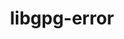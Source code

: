 ---
title: "libgpg-error"
layout: cache
categories: [package, develop]
meta: {"compilers": ["gcc@=11.1.0", "gcc@=11.4.0", "gcc@=7.3.1", "gcc@=7.5.0", "gcc@=9.4.0", "oneapi@=2024.2.1"], "num_specs": 15, "num_specs_by_stack": {"aws-isc": 1, "aws-isc-aarch64": 1, "data-vis-sdk": 2, "e4s": 2, "e4s-neoverse-v2": 2, "e4s-neoverse_v1": 2, "e4s-oneapi": 2, "e4s-power": 1, "hep": 2, "radiuss": 2, "root": 15, "tutorial": 2}, "oss": ["amzn2", "ubuntu18.04", "ubuntu20.04", "ubuntu22.04"], "platforms": ["linux"], "stacks": ["aws-isc", "aws-isc-aarch64", "data-vis-sdk", "e4s", "e4s-neoverse-v2", "e4s-neoverse_v1", "e4s-oneapi", "e4s-power", "hep", "radiuss", "root", "tutorial"], "targets": ["aarch64", "neoverse_v1", "neoverse_v2", "ppc64le", "x86_64_v3"], "versions": ["1.50", "1.51"]}
spec_details: [{"compiler": "oneapi@=2024.2.1", "hash": "3crpm4sn5xjvxqbpkowgixrs5k6f3s7q", "os": "ubuntu22.04", "platform": "linux", "size": "-", "stacks": ["e4s-oneapi", "root"], "tarball": "https://binaries.spack.io/develop/build_cache/linux-ubuntu22.04-x86_64_v3/oneapi-2024.2.1/libgpg-error-1.51/linux-ubuntu22.04-x86_64_v3-oneapi-2024.2.1-libgpg-error-1.51-3crpm4sn5xjvxqbpkowgixrs5k6f3s7q.spack", "target": "x86_64_v3", "variants": ["build_system=autotools"], "versions": ["1.51"]}, {"compiler": "oneapi@=2024.2.1", "hash": "5rgddughrd6xfoha2ctzeejrjuc6bupx", "os": "ubuntu22.04", "platform": "linux", "size": "-", "stacks": ["e4s-oneapi", "root"], "tarball": "https://binaries.spack.io/develop/build_cache/linux-ubuntu22.04-x86_64_v3/oneapi-2024.2.1/libgpg-error-1.51/linux-ubuntu22.04-x86_64_v3-oneapi-2024.2.1-libgpg-error-1.51-5rgddughrd6xfoha2ctzeejrjuc6bupx.spack", "target": "x86_64_v3", "variants": ["build_system=autotools"], "versions": ["1.51"]}, {"compiler": "gcc@=11.4.0", "hash": "7omva54yeczkdbpaa2cxcpbevkzxbv5x", "os": "ubuntu22.04", "platform": "linux", "size": "-", "stacks": ["e4s-neoverse_v1", "root"], "tarball": "https://binaries.spack.io/develop/build_cache/linux-ubuntu22.04-neoverse_v1/gcc-11.4.0/libgpg-error-1.50/linux-ubuntu22.04-neoverse_v1-gcc-11.4.0-libgpg-error-1.50-7omva54yeczkdbpaa2cxcpbevkzxbv5x.spack", "target": "neoverse_v1", "variants": ["build_system=autotools", "patches=0b2a0ff"], "versions": ["1.50"]}, {"compiler": "gcc@=11.4.0", "hash": "aqzvlgm3s7wzuamkepqlmmxtfd555vft", "os": "ubuntu22.04", "platform": "linux", "size": "-", "stacks": ["e4s-neoverse-v2", "root"], "tarball": "https://binaries.spack.io/develop/build_cache/linux-ubuntu22.04-neoverse_v2/gcc-11.4.0/libgpg-error-1.51/linux-ubuntu22.04-neoverse_v2-gcc-11.4.0-libgpg-error-1.51-aqzvlgm3s7wzuamkepqlmmxtfd555vft.spack", "target": "neoverse_v2", "variants": ["build_system=autotools"], "versions": ["1.51"]}, {"compiler": "gcc@=7.5.0", "hash": "cuqinx655etvmd4wd6efro3ws466f2wt", "os": "ubuntu18.04", "platform": "linux", "size": "-", "stacks": ["radiuss", "root"], "tarball": "https://binaries.spack.io/develop/build_cache/linux-ubuntu18.04-x86_64_v3/gcc-7.5.0/libgpg-error-1.51/linux-ubuntu18.04-x86_64_v3-gcc-7.5.0-libgpg-error-1.51-cuqinx655etvmd4wd6efro3ws466f2wt.spack", "target": "x86_64_v3", "variants": ["build_system=autotools"], "versions": ["1.51"]}, {"compiler": "gcc@=11.1.0", "hash": "gv5yn2wez7eoz2jhrgpl7ma4ntpoecrh", "os": "ubuntu20.04", "platform": "linux", "size": "-", "stacks": ["data-vis-sdk", "root"], "tarball": "https://binaries.spack.io/develop/build_cache/linux-ubuntu20.04-x86_64_v3/gcc-11.1.0/libgpg-error-1.51/linux-ubuntu20.04-x86_64_v3-gcc-11.1.0-libgpg-error-1.51-gv5yn2wez7eoz2jhrgpl7ma4ntpoecrh.spack", "target": "x86_64_v3", "variants": ["build_system=autotools"], "versions": ["1.51"]}, {"compiler": "gcc@=11.4.0", "hash": "ikszllalle4dpvo4aybhjn7hk3yfq7xp", "os": "ubuntu22.04", "platform": "linux", "size": "-", "stacks": ["e4s", "hep", "root", "tutorial"], "tarball": "https://binaries.spack.io/develop/build_cache/linux-ubuntu22.04-x86_64_v3/gcc-11.4.0/libgpg-error-1.51/linux-ubuntu22.04-x86_64_v3-gcc-11.4.0-libgpg-error-1.51-ikszllalle4dpvo4aybhjn7hk3yfq7xp.spack", "target": "x86_64_v3", "variants": ["build_system=autotools"], "versions": ["1.51"]}, {"compiler": "gcc@=7.3.1", "hash": "nukimuum2vd5iivozyzcd5r6igf33owx", "os": "amzn2", "platform": "linux", "size": "-", "stacks": ["aws-isc-aarch64", "root"], "tarball": "https://binaries.spack.io/develop/build_cache/linux-amzn2-aarch64/gcc-7.3.1/libgpg-error-1.51/linux-amzn2-aarch64-gcc-7.3.1-libgpg-error-1.51-nukimuum2vd5iivozyzcd5r6igf33owx.spack", "target": "aarch64", "variants": ["build_system=autotools"], "versions": ["1.51"]}, {"compiler": "gcc@=11.4.0", "hash": "owrhqobpht26ahbrm6u2cxd65m367ohe", "os": "ubuntu22.04", "platform": "linux", "size": "-", "stacks": ["e4s-neoverse_v1", "root"], "tarball": "https://binaries.spack.io/develop/build_cache/linux-ubuntu22.04-neoverse_v1/gcc-11.4.0/libgpg-error-1.50/linux-ubuntu22.04-neoverse_v1-gcc-11.4.0-libgpg-error-1.50-owrhqobpht26ahbrm6u2cxd65m367ohe.spack", "target": "neoverse_v1", "variants": ["build_system=autotools", "patches=0b2a0ff"], "versions": ["1.50"]}, {"compiler": "gcc@=9.4.0", "hash": "p2z7mj2q3qts45anw7e65sb5hrmwo5qh", "os": "ubuntu20.04", "platform": "linux", "size": "-", "stacks": ["e4s-power", "root"], "tarball": "https://binaries.spack.io/develop/build_cache/linux-ubuntu20.04-ppc64le/gcc-9.4.0/libgpg-error-1.51/linux-ubuntu20.04-ppc64le-gcc-9.4.0-libgpg-error-1.51-p2z7mj2q3qts45anw7e65sb5hrmwo5qh.spack", "target": "ppc64le", "variants": ["build_system=autotools"], "versions": ["1.51"]}, {"compiler": "gcc@=7.3.1", "hash": "sz26qvsfnixtpei5vvu6fcrsvvucnrfo", "os": "amzn2", "platform": "linux", "size": "-", "stacks": ["aws-isc", "root"], "tarball": "https://binaries.spack.io/develop/build_cache/linux-amzn2-x86_64_v3/gcc-7.3.1/libgpg-error-1.51/linux-amzn2-x86_64_v3-gcc-7.3.1-libgpg-error-1.51-sz26qvsfnixtpei5vvu6fcrsvvucnrfo.spack", "target": "x86_64_v3", "variants": ["build_system=autotools"], "versions": ["1.51"]}, {"compiler": "gcc@=11.4.0", "hash": "u3mhz5leyuwn23grvbnhujnev7dbmz2w", "os": "ubuntu22.04", "platform": "linux", "size": "-", "stacks": ["e4s-neoverse-v2", "root"], "tarball": "https://binaries.spack.io/develop/build_cache/linux-ubuntu22.04-neoverse_v2/gcc-11.4.0/libgpg-error-1.51/linux-ubuntu22.04-neoverse_v2-gcc-11.4.0-libgpg-error-1.51-u3mhz5leyuwn23grvbnhujnev7dbmz2w.spack", "target": "neoverse_v2", "variants": ["build_system=autotools"], "versions": ["1.51"]}, {"compiler": "gcc@=11.4.0", "hash": "vvlsgz6ae3it42fuyjb33aqwn23hb6r4", "os": "ubuntu22.04", "platform": "linux", "size": "-", "stacks": ["e4s", "hep", "root", "tutorial"], "tarball": "https://binaries.spack.io/develop/build_cache/linux-ubuntu22.04-x86_64_v3/gcc-11.4.0/libgpg-error-1.51/linux-ubuntu22.04-x86_64_v3-gcc-11.4.0-libgpg-error-1.51-vvlsgz6ae3it42fuyjb33aqwn23hb6r4.spack", "target": "x86_64_v3", "variants": ["build_system=autotools"], "versions": ["1.51"]}, {"compiler": "gcc@=11.1.0", "hash": "wakoyy32pvyuai6i6n4azzawk3nkdzcv", "os": "ubuntu20.04", "platform": "linux", "size": "-", "stacks": ["data-vis-sdk", "root"], "tarball": "https://binaries.spack.io/develop/build_cache/linux-ubuntu20.04-x86_64_v3/gcc-11.1.0/libgpg-error-1.51/linux-ubuntu20.04-x86_64_v3-gcc-11.1.0-libgpg-error-1.51-wakoyy32pvyuai6i6n4azzawk3nkdzcv.spack", "target": "x86_64_v3", "variants": ["build_system=autotools"], "versions": ["1.51"]}, {"compiler": "gcc@=7.5.0", "hash": "x64fhbdq6zke5agjpf2yuwt6p3shi554", "os": "ubuntu18.04", "platform": "linux", "size": "-", "stacks": ["radiuss", "root"], "tarball": "https://binaries.spack.io/develop/build_cache/linux-ubuntu18.04-x86_64_v3/gcc-7.5.0/libgpg-error-1.51/linux-ubuntu18.04-x86_64_v3-gcc-7.5.0-libgpg-error-1.51-x64fhbdq6zke5agjpf2yuwt6p3shi554.spack", "target": "x86_64_v3", "variants": ["build_system=autotools"], "versions": ["1.51"]}]
---